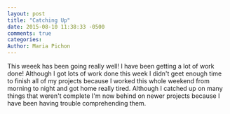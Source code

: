 ```yaml
---
layout: post
title: "Catching Up"
date: 2015-08-10 11:38:33 -0500
comments: true
categories: 
Author: Maria Pichon
---
```

This weeek has been going really well! I have been getting a lot of work done! <!--more--> Although I got lots of work done this week I didn't geet enough time to finish all of my projects because I worked this whole weekend from morning to night and got home really tired. Although I catched up on many things that weren't complete I'm now behind on newer projects because I have been having trouble comprehending them.